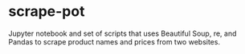 # scrape-pot
Jupyter notebook and set of scripts that uses Beautiful Soup, re, and Pandas
to scrape product names and prices from two websites.
